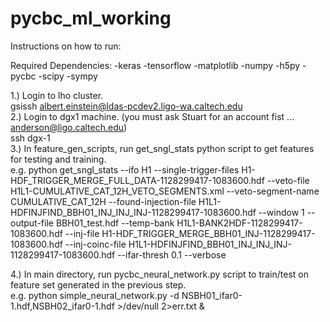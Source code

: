 # pycbc_ml_working

Instructions on how to run: <br />

Required Dependencies:
-keras
-tensorflow
-matplotlib
-numpy
-h5py
-pycbc
-scipy
-sympy

1.) Login to lho cluster. <br />
    gsissh albert.einstein@ldas-pcdev2.ligo-wa.caltech.edu <br />
2.) Login to dgx1 machine. (you must ask Stuart for an account fist ... anderson@ligo.caltech.edu) <br />
    ssh dgx-1 <br />
3.) In feature\_gen\_scripts, run get\_sngl\_stats python script to get features for testing and training. <br />
e.g. python get\_sngl\_stats --ifo H1 --single-trigger-files H1-HDF\_TRIGGER\_MERGE\_FULL\_DATA-1128299417-1083600.hdf --veto-file H1L1-CUMULATIVE\_CAT\_12H\_VETO\_SEGMENTS.xml --veto-segment-name CUMULATIVE\_CAT\_12H --found-injection-file H1L1-HDFINJFIND\_BBH01\_INJ\_INJ\_INJ-1128299417-1083600.hdf --window 1 --output-file BBH01\_test.hdf --temp-bank H1L1-BANK2HDF-1128299417-1083600.hdf --inj-file H1-HDF\_TRIGGER\_MERGE\_BBH01\_INJ-1128299417-1083600.hdf --inj-coinc-file H1L1-HDFINJFIND\_BBH01\_INJ\_INJ\_INJ-1128299417-1083600.hdf --ifar-thresh 0.1 --verbose <br />

4.) In main directory, run pycbc_neural_network.py script to train/test on feature set generated in the previous step. <br />
e.g. python simple_neural_network.py -d NSBH01_ifar0-1.hdf,NSBH02_ifar0-1.hdf >/dev/null 2>err.txt & <br />
